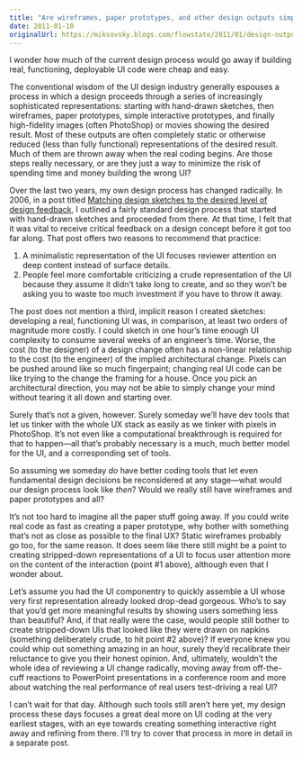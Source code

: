 ```yaml
---
title: "Are wireframes, paper prototypes, and other design outputs simply reflections of the cost of developing a real UI?"
date: 2011-01-10
originalUrl: https://miksovsky.blogs.com/flowstate/2011/01/design-outputs-as-reflections-of-the-cost-of-developing-ui.html
---
```


<p>
  I wonder how much of the current design process would go away if building
  real, functioning, deployable UI code were cheap and easy.
</p>
<p>
  The conventional wisdom of the UI design industry generally espouses a process
  in which a design proceeds through a series of increasingly sophisticated
  representations: starting with hand-drawn sketches, then wireframes, paper
  prototypes, simple interactive prototypes, and finally high-fidelity images
  (often PhotoShop) or movies showing the desired result. Most of these outputs
  are often completely static or otherwise reduced (less than fully functional)
  representations of the desired result. Much of them are thrown away when the
  real coding begins. Are those steps really necessary, or are they just a way
  to minimize the risk of spending time and money building the wrong UI?
</p>
<p>
  Over the last two years, my own design process has changed radically. In 2006,
  in a post titled
  <a
    href="/posts/2006/10-26-matching-design-sketches-to-the-desired-level-of-design-feedback.html"
    >Matching design sketches to the desired level of design feedback</a
  >, I outlined a fairly standard design process that started with hand-drawn
  sketches and proceeded from there. At that time, I felt that it was vital to
  receive critical feedback on a design concept before it got too far along.
  That post offers two reasons to recommend that practice:
</p>
<ol>
  <li>
    A minimalistic representation of the UI focuses reviewer attention on deep
    content instead of surface details.
  </li>
  <li>
    People feel more comfortable criticizing a crude representation of the UI
    because they assume it didn’t take long to create, and so they won’t be
    asking you to waste too much investment if you have to throw it away.
  </li>
</ol>
<p>
  The post does not mention a third, implicit reason I created sketches:
  developing a real, functioning UI was, in comparison, at least two orders of
  magnitude more costly. I could sketch in one hour’s time enough UI complexity
  to consume several weeks of an engineer’s time. Worse, the cost (to the
  designer) of a design change often has a non-linear relationship to the cost
  (to the engineer) of the implied architectural change. Pixels can be pushed
  around like so much fingerpaint; changing real UI code can be like trying to
  the change the framing for a house. Once you pick an architectural direction,
  you may not be able to simply change your mind without tearing it all down and
  starting over.
</p>
<p>
  Surely that’s not a given, however. Surely someday we’ll have dev tools that
  let us tinker with the whole UX stack as easily as we tinker with pixels in
  PhotoShop. It’s not even like a computational breakthrough is required for
  that to happen—all that’s probably necessary is a much, much better model for
  the UI, and a corresponding set of tools.
</p>
<p>
  So assuming we someday <em>do</em> have better coding tools that let even
  fundamental design decisions be reconsidered at any stage—what would our
  design process look like <em>then</em>? Would we really still have wireframes
  and paper prototypes and all?
</p>
<p>
  It’s not too hard to imagine all the paper stuff going away. If you could
  write real code as fast as creating a paper prototype, why bother with
  something that’s not as close as possible to the final UX? Static wireframes
  probably go too, for the same reason. It does seem like there still might be a
  point to creating stripped-down representations of a UI to focus user
  attention more on the content of the interaction (point #1 above), although
  even that I wonder about.
</p>
<p>
  Let’s assume you had the UI componentry to quickly assemble a UI whose very
  first representation already looked drop-dead gorgeous. Who’s to say that
  you’d get more meaningful results by showing users something less than
  beautiful? And, if that really were the case, would people still bother to
  create stripped-down UIs that looked like they were drawn on napkins
  (something deliberately crude, to hit point #2 above)? If everyone knew you
  could whip out something amazing in an hour, surely they’d recalibrate their
  reluctance to give you their honest opinion. And, ultimately, wouldn’t the
  whole idea of reviewing a UI change radically, moving away from off-the-cuff
  reactions to PowerPoint presentations in a conference room and more about
  watching the real performance of real users test-driving a real UI?
</p>
<p>
  I can’t wait for that day. Although such tools still aren’t here yet, my
  design process these days focuses a great deal more on UI coding at the very
  earliest stages, with an eye towards creating something interactive right away
  and refining from there. I’ll try to cover that process in more in detail in a
  separate post.
</p>
